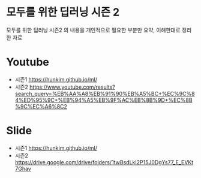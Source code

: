 # 모두를 위한 딥러닝 시즌 2
모두를 위한 딥러닝 시즌2 의 내용을 개인적으로 필요한 부분만 요약, 이해한대로 정리한 자료

# Youtube
 - 시즌1
 https://hunkim.github.io/ml/
 - 시즌2
https://www.youtube.com/results?search_query=%EB%AA%A8%EB%91%90%EB%A5%BC+%EC%9C%84%ED%95%9C+%EB%94%A5%EB%9F%AC%EB%8B%9D+%EC%8B%9C%EC%A6%8C2



# Slide
 - 시즌1
 https://hunkim.github.io/ml/
 - 시즌2
 https://drive.google.com/drive/folders/1twBsdLkI2P15J0DgYs77_E_EVKt7Ghav

